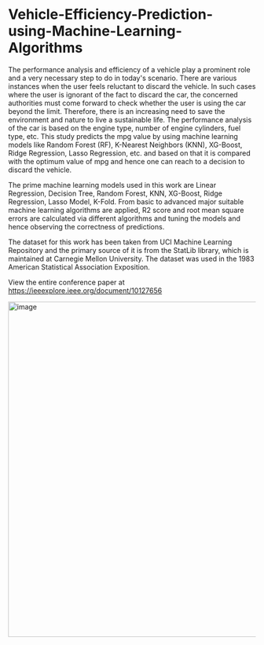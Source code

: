 # Vehicle-Efficiency-Prediction-using-Machine-Learning-Algorithms
The performance analysis and efficiency of a 
vehicle play a prominent role and a very necessary step to do in 
today's scenario. There are various instances when the user 
feels reluctant to discard the vehicle. In such cases where the 
user is ignorant of the fact to discard the car, the concerned 
authorities must come forward to check whether the user is 
using the car beyond the limit. Therefore, there is an 
increasing need to save the environment and nature to live a 
sustainable life. The performance analysis of the car is based 
on the engine type, number of engine cylinders, fuel type, etc.
This study predicts the mpg value by using machine learning 
models like Random Forest (RF), K-Nearest Neighbors (KNN), 
XG-Boost, Ridge Regression, Lasso Regression, etc. and based 
on that it is compared with the optimum value of mpg and 
hence one can reach to a decision to discard the vehicle.

The prime machine learning models used in this work are 
Linear Regression, Decision Tree, Random Forest, KNN, 
XG-Boost, Ridge Regression, Lasso Model, K-Fold. From 
basic to advanced major suitable machine learning 
algorithms are applied, R2 score and root mean square errors 
are calculated via different algorithms and tuning the models 
and hence observing the correctness of predictions.

The dataset for this work has been taken from UCI 
Machine Learning Repository and the primary source of it is 
from the StatLib library, which is maintained at Carnegie 
Mellon University. The dataset was used in the 1983 
American Statistical Association Exposition. 

View the entire conference paper at
https://ieeexplore.ieee.org/document/10127656

<img width="683" alt="image" src="https://github.com/Ashish-Teotia/Vehicle-Efficiency-Prediction-using-Machine-Learning-Algorithms/assets/125439405/ee2bc750-400a-469d-b46b-7e5db26ad29b">

